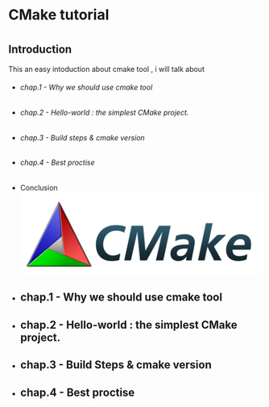 # <h1> CMake tutorial
# <h2> Introduction

This an easy intoduction about cmake tool , i will talk about 
* <h6>chap.1 - Why we should use cmake tool 
* <h6>chap.2 - Hello-world : the simplest CMake project. 
* <h6>chap.3 - Build steps & cmake version   
* <h6>chap.4 - Best proctise 
* Conclusion 
![GitHub Logo](/images/CMake-Logo-and-Text.png)



* <h2>chap.1 - Why we should use cmake tool 
* <h2>chap.2 - Hello-world : the simplest CMake project. 
* <h2>chap.3 - Build Steps & cmake version   
* <h2>chap.4 - Best proctise 
